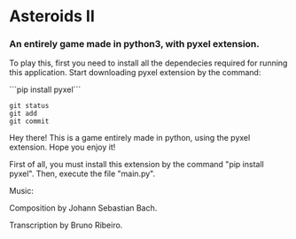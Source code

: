 # Asteroids II
### An entirely game made in python3, with pyxel extension.


To play this, first you need to install all the dependecies required for running this application.
Start downloading pyxel extension by the command:

´´´pip install pyxel´´´

```
git status
git add
git commit
```



Hey there! This is a game entirely made in python, using the pyxel extension. Hope you enjoy it!

First of all, you must install this extension by the command "pip install pyxel".
Then, execute the file "main.py".


Music:

Composition by Johann Sebastian Bach.

Transcription by Bruno Ribeiro.
